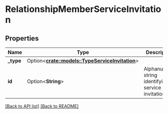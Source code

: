 # RelationshipMemberServiceInvitation

## Properties

Name | Type | Description | Notes
------------ | ------------- | ------------- | -------------
**_type** | Option<[**crate::models::TypeServiceInvitation**](TypeServiceInvitation.md)> |  | 
**id** | Option<**String**> | Alphanumeric string identifying a service invitation. | [readonly]

[[Back to API list]](../README.md#documentation-for-api-endpoints) [[Back to README]](../README.md)


